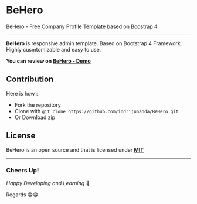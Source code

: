 # BeHero

BeHero - Free Company Profile Template based on Boostrap 4

-----------------------------------------------------------------

**BeHero** is responsive admin template. Based on Bootstrap 4 Framework. Highly cusmtomizable and easy to use.

**You can review on [BeHero - Demo](https://indrijunanda.github.io/BeHero/)**

## Contribution 

Here is how : 

- Fork the repository
- Clone with ```git clone https://github.com/indrijunanda/BeHero.git```
- Or Download zip


## License

BeHero is an open source and that is licensed under **[MIT](http://opensource.org/licenses/MIT)**


-------------------
### Cheers Up!

*Happy Developing and Learning* 💪



Regards 😁😁


